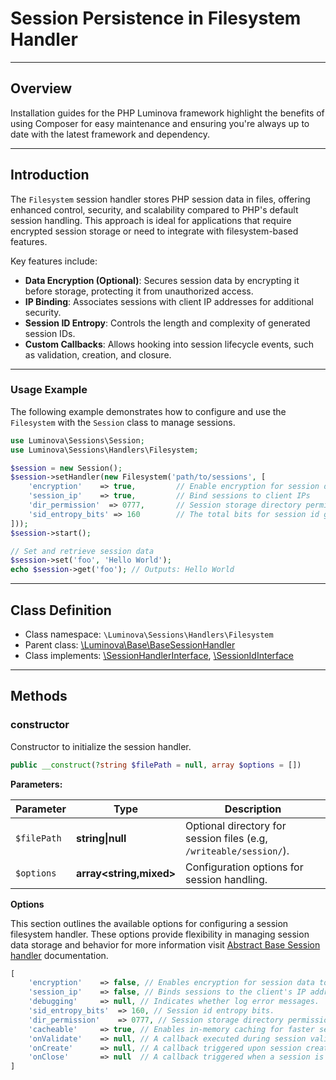# Session Persistence in Filesystem Handler

***

## Overview

Installation guides for the PHP Luminova framework highlight the benefits of using Composer for easy maintenance and ensuring you're always up to date with the latest framework and dependency.

***

## Introduction

The `Filesystem` session handler stores PHP session data in files, offering enhanced control, security, and scalability compared to PHP's default session handling. This approach is ideal for applications that require encrypted session storage or need to integrate with filesystem-based features.

Key features include:

- **Data Encryption (Optional)**: Secures session data by encrypting it before storage, protecting it from unauthorized access.
- **IP Binding**: Associates sessions with client IP addresses for additional security.
- **Session ID Entropy**: Controls the length and complexity of generated session IDs.
- **Custom Callbacks**: Allows hooking into session lifecycle events, such as validation, creation, and closure.

---

### Usage Example

The following example demonstrates how to configure and use the `Filesystem` with the `Session` class to manage sessions.

```php
use Luminova\Sessions\Session;
use Luminova\Sessions\Handlers\Filesystem;

$session = new Session();
$session->setHandler(new Filesystem('path/to/sessions', [
    'encryption'    => true,         // Enable encryption for session data
    'session_ip'    => true,         // Bind sessions to client IPs
    'dir_permission'  => 0777,       // Session storage directory permission
    'sid_entropy_bits' => 160        // The total bits for session id generation
]));
$session->start();

// Set and retrieve session data
$session->set('foo', 'Hello World');
echo $session->get('foo'); // Outputs: Hello World
```

***

## Class Definition

* Class namespace: `\Luminova\Sessions\Handlers\Filesystem`
* Parent class: [\Luminova\Base\BaseSessionHandler](/base/session-handler.md)
* Class implements: [\SessionHandlerInterface](https://www.php.net/manual/en/class.sessionhandlerinterface.php), [\SessionIdInterface](https://www.php.net/manual/en/class.sessionidinterface.php)

***

## Methods

### constructor

Constructor to initialize the session handler.

```php
public __construct(?string $filePath = null, array $options = [])
```

**Parameters:**

| Parameter | Type | Description |
|-----------|------|-------------|
| `$filePath` | **string\|null** | Optional directory for session files (e.g, `/writeable/session/`). |
| `$options` | **array<string,mixed>** | Configuration options for session handling. |

**Options**

This section outlines the available options for configuring a session filesystem handler. These options provide flexibility in managing session data storage and behavior for more information visit [Abstract Base Session handler](/base/session-handler#lmv-docs-configuration-options) documentation.

```php
[
    'encryption'    => false, // Enables encryption for session data to enhance security. 
    'session_ip'    => false, // Binds sessions to the client's IP address to prevent session hijacking.  
    'debugging'     => null, // Indicates whether log error messages.
    'sid_entropy_bits'  => 160, // Session id entropy bits.
    'dir_permission'    => 0777, // Session storage directory permissions.
    'cacheable'     => true, // Enables in-memory caching for faster session data retrieval.
    'onValidate'    => null, // A callback executed during session validation, useful for custom checks.
    'onCreate'      => null, // A callback triggered upon session creation.  
    'onClose'       => null  // A callback triggered when a session is closed or destroyed. 
]
```